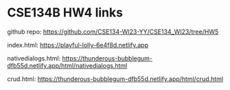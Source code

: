 # CSE134B HW4 links

github repo: https://github.com/CSE134-WI23-YY/CSE134_WI23/tree/HW5

index.html: https://playful-lolly-6e4f8d.netlify.app

nativedialogs.html: https://thunderous-bubblegum-dfb55d.netlify.app/html/nativedialogs.html

crud.html: https://thunderous-bubblegum-dfb55d.netlify.app/html/crud.html
